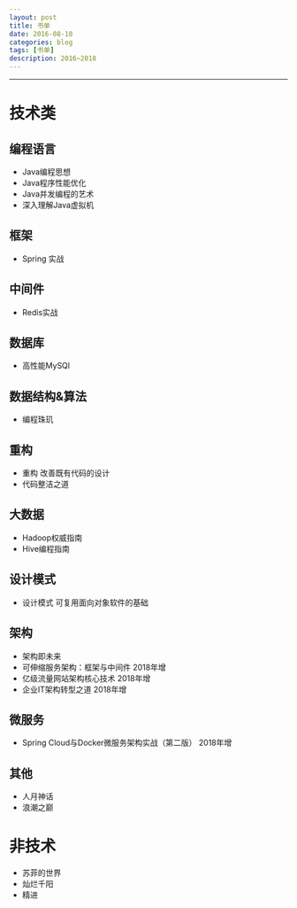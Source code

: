 ```yaml
---
layout: post
title: 书单
date: 2016-08-10
categories: blog
tags: [书单]
description: 2016~2018
---
```


---

# 技术类

## 编程语言
* Java编程思想
* Java程序性能优化
* Java并发编程的艺术
* 深入理解Java虚拟机

## 框架
* Spring 实战

## 中间件
* Redis实战

## 数据库
* 高性能MySQl

## 数据结构&算法
* 编程珠玑

## 重构
* 重构 改善既有代码的设计
* 代码整洁之道

## 大数据
* Hadoop权威指南
* Hive编程指南

## 设计模式
* 设计模式 可复用面向对象软件的基础

## 架构
* 架构即未来
* 可伸缩服务架构：框架与中间件 2018年增
* 亿级流量网站架构核心技术 2018年增
* 企业IT架构转型之道 2018年增

## 微服务
* Spring Cloud与Docker微服务架构实战（第二版） 2018年增

## 其他
* 人月神话
* 浪潮之巅

# 非技术
* 苏菲的世界
* 灿烂千阳
* 精进
